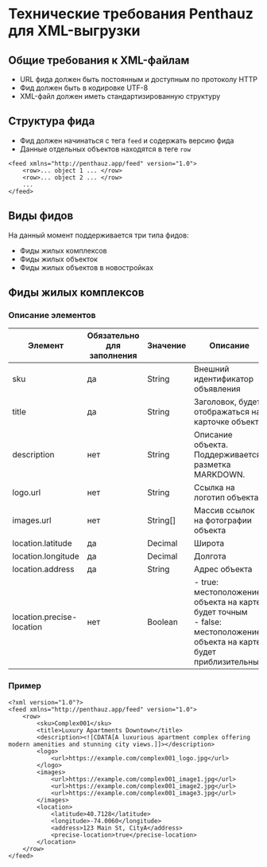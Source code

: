 # Технические требования Penthauz для XML-выгрузки

## Общие требования к XML-файлам

* URL фида должен быть постоянным и доступным по протоколу HTTP
* Фид должен быть в кодировке UTF-8 
* XML-файл должен иметь стандартизированную структуру

## Структура фида

* Фид должен начинаться с тега `feed` и содержать версию фида
* Данные отдельных объектов находятся в теге `row`


```
<feed xmlns="http://penthauz.app/feed" version="1.0">
	<row>... object 1 ... </row>
	<row>... object 2 ... </row>
	...
</feed>
```


## Виды фидов

На данный момент поддерживается три типа фидов:

* Фиды жилых комплексов
* Фиды жилых объекток
* Фиды жилых объектов в новостройках


## Фиды жилых комплексов

### Описание элементов


| Элемент                   | Обязательно для заполнения | Значение | Описание                                                                                                                      |
| ------------------------- | -------------------------- | -------- | ----------------------------------------------------------------------------------------------------------------------------- |
| sku                       | да                         | String   | Внешний идентификатор объявления                                                                                              |
| title                     | да                         | String   | Заголовок, будет отображаться на карточке объекта                                                                             |
| description               | нет                        | String   | Описание объекта. Поддерживается разметка MARKDOWN.                                                                           |
| logo.url                  | нет                        | String   | Ссылка на логотип объекта                                                                                                     |
| images.url                | нет                        | String[] | Массив ссылок на фотографии объекта                                                                                           |
| location.latitude         | да                         | Decimal  | Широта                                                                                                                        |
| location.longitude        | да                         | Decimal  | Долгота                                                                                                                       |
| location.address          | да                         | String   | Адрес объекта                                                                                                                 |
| location.precise-location | нет                        | Boolean  | - true: местоположение объекта на карте будет точным<br/>- false: местоположение объекта на карте будет приблизительным |

### Пример

```
<?xml version="1.0"?>
<feed xmlns="http://penthauz.app/feed" version="1.0">
    <row>
        <sku>Complex001</sku>
        <title>Luxury Apartments Downtown</title>
        <description><![CDATA[A luxurious apartment complex offering modern amenities and stunning city views.]]></description>
        <logo>
            <url>https://example.com/complex001_logo.jpg</url>
        </logo>
        <images>
            <url>https://example.com/complex001_image1.jpg</url>
            <url>https://example.com/complex001_image2.jpg</url>
            <url>https://example.com/complex001_image3.jpg</url>
        </images>
        <location>
            <latitude>40.7128</latitude>
            <longitude>-74.0060</longitude>
            <address>123 Main St, CityA</address>
            <precise-location>true</precise-location>
        </location>
    </row>
</feed>

```